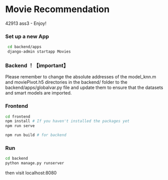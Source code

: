 # Movie Recommendation
42913 ass3 - Enjoy!





### Set up a new App

```bash
 cd backend/apps
 django-admin startapp Movies
```



### Backend ！【important】

Please remember to change the absolute addresses of the model_knn.m and moviePivot.h5 directories in the backend/ folder to the backend/apps/globalvar.py file and update them to ensure that the datasets and smart models are imported.



### Frontend

```bash
cd frontend
npm install # If you haven't installed the packages yet
npm run serve

npm run build # for backend
```



### Run

```bash
cd backend
python manage.py runserver
```

then visit localhost:8080



